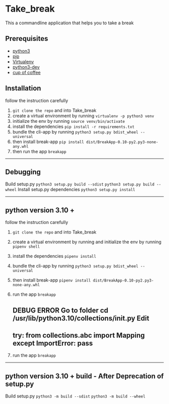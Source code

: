 # Take_break

This a commandline application that helps you to take a break

## Prerequisites

- [python3](https://www.python.org/downloads/)
- [pip](https://pip.pypa.io/en/stable/installing/)
- [Virtualenv](https://virtualenv.pypa.io/en/latest/installation/)
- [python3-dev](https://www.digitalocean.com/community/tutorials/how-to-install-python-3-and-set-up-a-programming-environment-on-an-ubuntu-16-04-server)
- [cup of coffee](https://www.wikihow.com/Make-Instant-Coffee)

## Installation

follow the instruction carefully

1. `git clone the repo` and into Take_break
2. create a virtual environment by running `virtualenv -p python3 venv`
3. initialize the env by running `source venv/bin/activate`
4. install the dependencies `pip install -r requirements.txt`
5. bundle the cli-app by running `python3 setup.py bdist_wheel --universal`
6. then install break-app `pip install dist/BreakApp-0.10-py2.py3-none-any.whl`
7. then run the app `breakapp`

---------------------------------------------------------------------------------------
 ## Debugging
  
Build setup.py  `python3 setup.py build --sdist` `python3 setup.py build --wheel`
Install setup.py dependencies `python3 setup.py install`

---------------------------------------------------------------------------------------

## python version 3.10 +

follow the instruction carefully


1. `git clone the repo` and into Take_break
2. create a virtual environment by running and initialize the env by running `pipenv shell`
3. install the dependencies `pipenv install`
4. bundle the cli-app by running `python3 setup.py bdist_wheel --universal`
5. then install break-app `pipenv install dist/BreakApp-0.10-py2.py3-none-any.whl`
6. run the app `breakapp`
   
   DEBUG ERROR
   Go to folder
   cd /usr/lib/python3.10/collections/__init__.py
   Edit
   --------------------------------------------------------------------
   try:
    from collections.abc import Mapping
   except ImportError:
    pass
   --------------------------------------------------------------------
   
7. run the app `breakapp`

---------------------------------------------------------------------------------------

## python version 3.10 +  build - After Deprecation of setup.py

Build setup.py `python3 -m build --sdist` `python3 -m build --wheel` 

